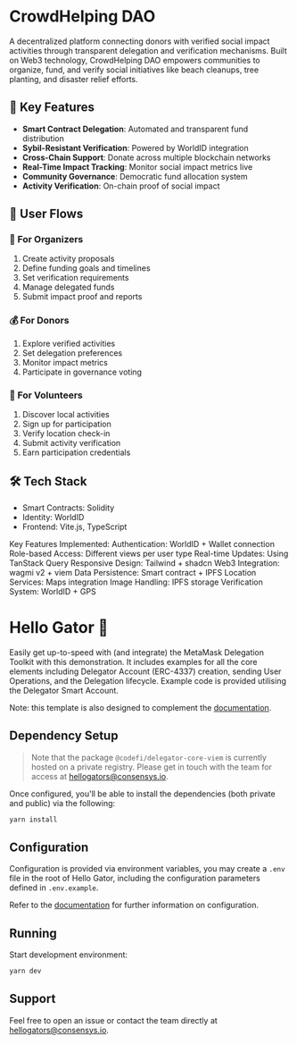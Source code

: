 # CrowdHelping DAO

A decentralized platform connecting donors with verified social impact activities through transparent delegation and verification mechanisms. Built on Web3 technology, CrowdHelping DAO empowers communities to organize, fund, and verify social initiatives like beach cleanups, tree planting, and disaster relief efforts.

## 🌟 Key Features

- **Smart Contract Delegation**: Automated and transparent fund distribution
- **Sybil-Resistant Verification**: Powered by WorldID integration
- **Cross-Chain Support**: Donate across multiple blockchain networks
- **Real-Time Impact Tracking**: Monitor social impact metrics live
- **Community Governance**: Democratic fund allocation system
- **Activity Verification**: On-chain proof of social impact

## 🔄 User Flows

### 🎯 For Organizers
1. Create activity proposals
2. Define funding goals and timelines
3. Set verification requirements
4. Manage delegated funds
5. Submit impact proof and reports

### 💰 For Donors
1. Explore verified activities
2. Set delegation preferences
3. Monitor impact metrics
4. Participate in governance voting

### 🤝 For Volunteers
1. Discover local activities
2. Sign up for participation
3. Verify location check-in
4. Submit activity verification
5. Earn participation credentials

## 🛠 Tech Stack

- Smart Contracts: Solidity
- Identity: WorldID
- Frontend: Vite.js, TypeScript

Key Features Implemented:
Authentication: WorldID + Wallet connection
Role-based Access: Different views per user type
Real-time Updates: Using TanStack Query
Responsive Design: Tailwind + shadcn
Web3 Integration: wagmi v2 + viem
Data Persistence: Smart contract + IPFS
Location Services: Maps integration
Image Handling: IPFS storage
Verification System: WorldID + GPS

# Hello Gator 🐊

Easily get up-to-speed with (and integrate) the MetaMask Delegation Toolkit with this demonstration. It includes examples for all the core elements including Delegator Account (ERC-4337) creation, sending User Operations, and the Delegation lifecycle. Example code is provided utilising the Delegator Smart Account.

Note: this template is also designed to complement the [documentation](https://docs.gator.metamask.io).

## Dependency Setup

> Note that the package `@codefi/delegator-core-viem` is currently hosted on a private registry. Please get in touch with the team for access at hellogators@consensys.io.

Once configured, you'll be able to install the dependencies (both private and public) via the following:

```sh
yarn install
```

## Configuration

Configuration is provided via environment variables, you may create a `.env` file in the root of Hello Gator, including the configuration parameters defined in `.env.example`.

Refer to the [documentation](https://docs.gator.metamask.io) for further information on configuration.

## Running

Start development environment:

```sh
yarn dev
```

## Support

Feel free to open an issue or contact the team directly at [hellogators@consensys.io](mailto:hellogators@consensys.io).
